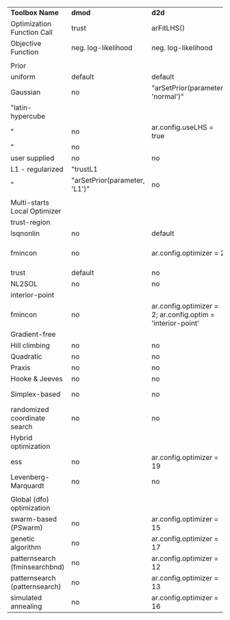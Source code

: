 |                               |                               |                                                             |                                                                                                                    |              | 
|-------------------------------|-------------------------------|-------------------------------------------------------------|--------------------------------------------------------------------------------------------------------------------|--------------| 
| **Toolbox Name**                  | **dmod**                          | **d2d**                                                         | **PESTO**                                                                                                              | Copasi       | 
| Optimization Function Call    | trust                         | arFitLHS()                                                  | getMultiStarts()                                                                                                   | Optimization | 
| Objective Function            | neg. log-likelihood           | neg. log-likelihood                                         | user defined function                                                                                              |              | 
|                               |                               |                                                             |                                                                                                                    |              | 
| Prior                         |                               |                                                             |                                                                                                                    |              | 
| uniform                       | default                       | default                                                     | pestoOptions.proposal = 'uniform'                                                                                  | default      | 
| Gaussian                      | no                            | "arSetPrior(parameter, 'normal')"                           | no                                                                                                                 | no           | 
| "latin-hypercube              |                               |                                                             |                                                                                                                    |              | 
| "                             | no                            | ar.config.useLHS = true                                     | "default                                                                                                           |              | 
| "                             | no                            |                                                             |                                                                                                                    |              | 
| user supplied                 | no                            | no                                                          | pestoOptions.proposal = 'user-supplied'                                                                            | no           | 
| L1 - regularized              | "trustL1                      |                                                             |                                                                                                                    |              | 
| "                             | "arSetPrior(parameter, 'L1')" | no                                                          | no                                                                                                                 |              | 
|                               |                               |                                                             |                                                                                                                    |              | 
| Multi-starts Local Optimizer  |                               |                                                             |                                                                                                                    |              | 
| trust-region                  |                               |                                                             |                                                                                                                    |              | 
| lsqnonlin                     | no                            | default                                                     | pestoOptions.localOptimizer = 'lsqnonlin';                                                                         | no           | 
| fmincon                       | no                            | ar.config.optimizer = 2                                     | pestoOptions.localOptimizer = 'fmincon'; pestoOptions.localOptimizerOptions.algorithm = 'trust-region-reflective'; | no           | 
| trust                         | default                       | no                                                          | no                                                                                                                 | no           | 
| NL2SOL                        | no                            | no                                                          | no                                                                                                                 |              | 
| interior-point                |                               |                                                             |                                                                                                                    |              | 
| fmincon                       | no                            | ar.config.optimizer = 2; ar.config.optim = 'interior-point' | pestoOptions.localOptimizer = 'fmincon'; pestoOptions.localOptimizerOptions.algorithm = 'interior-point';          | no           | 
| Gradient-free                 |                               |                                                             |                                                                                                                    |              | 
| Hill climbing                 | no                            | no                                                          | pestoOptions.localOptimizer = 'dhc'                                                                                | no           | 
| Quadratic                     | no                            | no                                                          | pestoOptions.localOptimizer = 'bobyqa'                                                                             | no           | 
| Praxis                        | no                            | no                                                          | no                                                                                                                 |              | 
| Hooke & Jeeves                | no                            | no                                                          | no                                                                                                                 |              | 
| Simplex-based                 | no                            | no                                                          | no                                                                                                                 | Nelder-Mead  | 
| randomized coordinate search  | no                            | no                                                          | pestoOptions.localOptimizer = 'rcs'                                                                                |              | 
| Hybrid optimization           |                               |                                                             |                                                                                                                    |              | 
| ess                           | no                            | ar.config.optimizer = 19                                    | pestoOptions.localOptimizer = 'meigo-ess'                                                                          | no           | 
| Levenberg-Marquardt           | no                            | no                                                          | no                                                                                                                 |              | 
|                               |                               |                                                             |                                                                                                                    |              | 
| Global (dfo) optimization     |                               |                                                             |                                                                                                                    |              | 
| swarm-based (PSwarm)          | no                            | ar.config.optimizer = 15                                    | pestoOptions.localOptimizer = 'pswarm'                                                                             |              | 
| genetic algorithm             | no                            | ar.config.optimizer = 17                                    | no                                                                                                                 | default      | 
| patternsearch (fminsearchbnd) | no                            | ar.config.optimizer = 12                                    | no                                                                                                                 | no           | 
| patternsearch (patternsearch) | no                            | ar.config.optimizer = 13                                    | no                                                                                                                 | no           | 
| simulated annealing           | no                            | ar.config.optimizer = 16                                    | no                                                                                                                 |              | 
